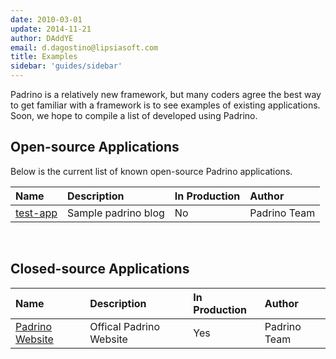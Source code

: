 ```yaml
---
date: 2010-03-01
update: 2014-11-21
author: DAddYE
email: d.dagostino@lipsiasoft.com
title: Examples
sidebar: 'guides/sidebar'
---
```


Padrino is a relatively new framework, but many coders agree the best way to get familiar with a framework is to see examples of existing applications. Soon, we hope to compile a list of developed using Padrino.
 

## Open-source Applications

Below is the current list of known open-source Padrino applications.

|Name|Description|In Production|Author|
|:---|:----------|:------------|:-----|
|[test-app](http://github.com/padrino/test-app)|Sample padrino blog|No|Padrino Team|
 

## Closed-source Applications

|Name|Description|In Production|Author|
|:---|:----------|:------------|:-----|
|[Padrino Website](http://padrinorb.com)|Offical Padrino Website|Yes|Padrino Team|

